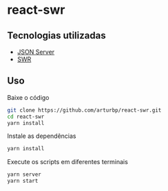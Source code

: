 # react-swr

## Tecnologias utilizadas
- [JSON Server](https://github.com/typicode/json-server)
- [SWR](https://swr.vercel.app/)

## Uso
Baixe o código
```sh
git clone https://github.com/arturbp/react-swr.git
cd react-swr
yarn install
```
Instale as dependências
```sh
yarn install
```
Execute os scripts em diferentes terminais
```sh
yarn server
yarn start
```
